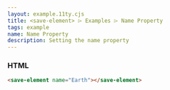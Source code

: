 ```yaml
---
layout: example.11ty.cjs
title: <save-element> ⌲ Examples ⌲ Name Property
tags: example
name: Name Property
description: Setting the name property
---
```


<save-element name="Earth"></save-element>

<h3>HTML</h3>

```html
<save-element name="Earth"></save-element>
```
